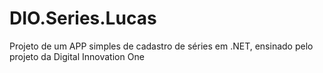 # DIO.Series.Lucas
Projeto de um  APP simples de cadastro de séries em .NET, ensinado pelo projeto da Digital Innovation One
